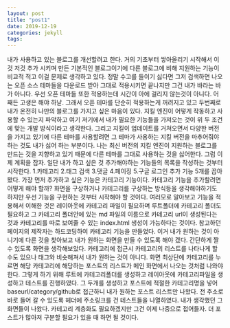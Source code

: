 ```yaml
---
layout: post
title: "post1"
date: 2019-12-19
categories: jekyll
tags: 
---
```

<div style="display:none;">
</div>
내가 사용하고 있는 블로그를 개선할려고 한다. 거의 기초부터 쌓아올리기 시작해서 이것 저것 추가 시키며 만든 기본적인 블로그이기에 다른 블로그에 비해 지원하는 기능이 비교적 적고 이걸 문제로 생각하고 있다. 정말 수고를 들이기 싫다면 그저 검색하면 나오는 오픈 소스 테마들을 다운로드 받아 그대로 적용시키면 끝나지만 그건 내가 바라는 바가 아니다. 우선 오픈 테마들 또한 적용하는데 시간이 아에 걸리지 않는것이 아니다. 어째든 고생은 해야 하낟. 그래서 오픈 테마를 단순히 적용하는게 꺼려지고 있고 두번째로 내가 온전히 나만의 블로그를 가지고 싶은 마음이 있다. 지킬 엔진이 어떻게 작동하고 사용할 수 있는지 파악하고 여기 저기에서 내가 필요한 기능들을 가져오는 것이 위 두 조건에 맞는 개발 방식이라고 생각한다. 그리고 지킬이 업데이트를 거쳐오면서 다양한 버전을 가지고 있기에 다른 테마를 사용할려면 그 테마가 사용하는 지킬 버전을 마추어줘야 하는 것도 내가 싫어 하는 부분이다. 나는 최신 버전의 지킬 엔진이 지원하는 블로그를 만드는 것을 지향하고 있기 때문에 다른 테마를 그대로 사용하는 것을 싫어한다. 그럼 이제 계획을 잡자. 
일단 내가 하고 싶은 것 추가해야하는 기능들의 목록을 작성하는 것부터 시작한다. 
1.카테고리 2.태그 검색 3.댓글 4.페이징 5.구글 로그인 
추가 기능 5개를 꼽아봤다. 가장 먼저 추가하고 싶은 기능은 카테고리 기능이다. 카테고리 기능을 추가할려면 어떻게 해야 할까? 화면을 구상하거나 카테고리를 구상하는 방식등을 생각해야하기도 하지만 우선 기능을 구현하는 것부터 시작해야 할 것이다. 여러모로 알아보고 기능을 적용해서 이해한 것은 레이아웃에 카테고리 파일이 필요하며 루트폴더에 카테고리 폴더도 필요하고 그 카테고리 폴더안에 있는 md 파일의 이름으로 카테고리 url이 생성된다는 것과 카테고리를 따로 보여줄 수 있는 index.html 생성이 가능하다는 것이다. 참고하던 페이지의 제작자는 하드코딩하여 카테고리 기능을 만들었다. 이거 내가 원하는 것이 아니기에 다른 것을 찾아보고 내가 원하는 화면을 만들 수 있도록 해야 겠다. 간단하게 짤수 있도록 화면을 생각해보았다. 카테고리에 접근시 카테고리의 리스트를 나타나게 할 수도 있으나 태그와 비슷해져서 내가 원하는 것이 아니다. 화면 최상단에 카테고리를 누르면 해당 카테고리에 해당하는 포스트의 리스트가 메인 화면에서 나오는 것처럼 나와야 한다. 그렇게 하기 위해 루트에 카테고리폴더를 생성하고 레이아웃에 카테고리파일을 생성하고 테스트를 진행하였다. 그 두개를 생성하고 포스트에 적절한 카테고리명을 넣어 baseurl/category/github로 접근하니 내가 원하는 포스트 리스트만 나왔다. 전 주소로 바로 들어 갈 수 있도록 헤더에 주소링크를 건 테스트들을 나열하였다. 내가 생각했던 그 화면들이 나왔다. 카테고리 계층화도 필요하겠지만 그건 이제 나중으로 접어들자. 더 포스트가 많아져 구분할 필요가 있을 때 하면 될 것이다. 